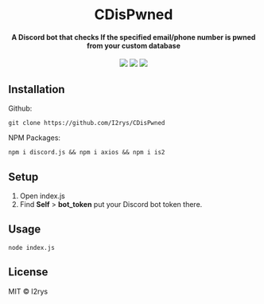 <h1 align="center">CDisPwned</h1>
<h4 align="center">A Discord bot that checks If the specified email/phone number is pwned from your custom database</h4>
<p align="center">
	<a href="https://github.com/I2rys/CDisPwned/blob/main/LICENSE"><img src="https://img.shields.io/github/license/I2rys/CDisPwned?style=flat-square"></img></a>
	<a href="https://github.com/I2rys/CDisPwned/issues"><img src="https://img.shields.io/github/issues/I2rys/CDisPwned.svg"></img></a>
	<a href="https://nodejs.org/"><img src="https://img.shields.io/badge/-Nodejs-green?style=flat-square&logo=Node.js"></img></a>
</p>


## Installation
Github:

    git clone https://github.com/I2rys/CDisPwned
    
NPM Packages:
```
npm i discord.js && npm i axios && npm i is2
```

## Setup
1. Open index.js
2. Find **Self** > **bot_token** put your Discord bot token there.

## Usage

    node index.js
    
## License
MIT © I2rys
